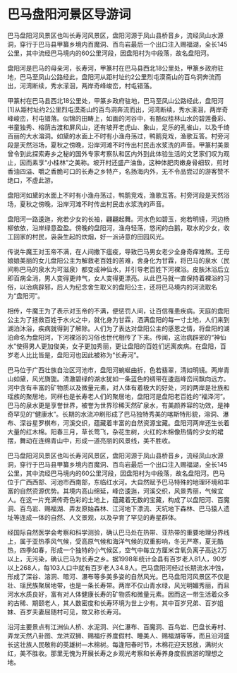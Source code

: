 # 巴马盘阳河景区导游词  
巴马盘阳河风景区也叫长寿河风景区，盘阳河源于凤山县桥音乡，流经凤山水源洞，穿行于巴马县甲纂乡境内百魔洞、百鸟岩最后一个出口注入赐福湖，全长145公里，其中流经巴马境内的60公里河段，因盘阳村为中段落，故名盘阳河。  

盘阳河是巴马的母亲河，长寿河，甲篆村在巴马县西北18公里处，甲篆乡政府驻地，巴马至凤山公路经此，盘阳河从距村址约2公里烈屯漠斋山的百鸟洞奔流而出，河湾断续，秀水潆洄，两岸奇峰峻峦，村屯错落。  

甲篆村在巴马县西北18公里处，甲篆乡政府驻地，巴马至凤山公路经此，盘阳河[1]从距村址约2公里烈屯漠斋山的百鸟洞奔流而出，河湾断续，秀水潆洄，两岸奇峰峻峦，村屯错落。似锦的田畴上，如画的河谷中，有酷似桂林山水的碧莲叠彩、书童独秀、榕荫古渡和屏风山，还有坡开老虎山、象山，足乐的孔雀山，以及千绮百丽的大水溶洞。如黛的水面上不时有小渔舟荡过，鸭鹅竞戏，渔歌互答。村旁河段是天然浴场，夏秋之傍晚，沿岸河滩不时传出村民击水浆洗的声音。甲篆村美景曾令到此探索寿乡之秘的国外专家考察队和区内外到此体验生活的文艺家们叹为观止，因而素享“小桂林”之美称。坡开村还盛产油鱼，这种体肥肉嫩身骨细软，煎时香油四溢、嚼之香脆可口的长寿之乡特产，名扬海内外，无不令品尝过的游客赞不绝口，不虚此游。  

盘阳河如黛的水面上不时有小渔舟荡过，鸭鹅竞戏，渔歌互答。村旁河段是天然浴场，夏秋之傍晚，沿岸河滩不时传出村民击水浆洗的声音。  

盘阳河一路逶迤，宛若少女的长袖，翩翩起舞。河水色如碧玉，宛若明镜，河边杨柳依依，沿岸绿意盈盈。傍晚的盘阳河，渔舟轻荡，悠闲的白鹅，取水的少女，收工回家的村民，袅袅生起的炊烟，好一派诗意的田园风光。  

传说牛魔王对玉帝不满，在人间撒下瘟疫，导致巴马男女老少全身奇痒难熬。王母娘娘美丽的女儿盘阳公主为解救老百姓的苦难，舍身化为甘霖，将巴马的泉水（民间称巴马的泉水为可滋泉）都变成神仙水，并引导老百姓下河裸浴。皮肤沐浴后立即百病全消，男人变得更帅气，女人变得更漂亮。从此巴马就一直保持着裸浴的习俗，以治病辟邪，后人为纪念舍生取义的盘阳公主，还将巴马境内的河流取名为“盘阳河”。  

相传，牛魔王为了表示对玉帝的不满，便惩罚人间，让百信罹患疾病。天庭的盘阳公主为了拯救百姓于水火之中，就化身为甘霖，洒满盘阳的每一寸土地，人们来到湖泊沐浴，疾病就得到了解除。人们为了表达对盘阳公主的感恩之情，将盘阳的湖泊命名为盘阳河，下河裸浴的习俗也世代相传了下来。传闻，这治病辟邪的“神仙水”使得男人更加俊美，女子更加秀丽，更让盘阳的百姓们远离疾病。在盘阳，百岁老人比比皆是，盘阳河也因此被称为“长寿河”。  

巴马位于广西壮族自治区河池市，盘阳河蜿蜒曲折，色若翡翠，清如明镜。两岸青山如黛，风光旖旎。清澈碧绿的湖水犹如一条蓝色的绸带在逶迤峰峦间飘向远方。河中含有丰富的矿物质以及微量元素，对人体有着极大的好处，河的两岸是壮族和瑶族的聚居地，同样也是长寿老人们的聚居地，盘阳河是盘阳老百姓的“福泽河”。巴马的泉水更是享誉世界，被誉为世界珍稀天然矿泉水，有美颜养容的功效，是神奇罕见的“健康水”。长期的水流冲刷形成了巴马独特秀美的喀斯特形貌，溶洞、瀑布、深谷星罗棋布，河溪交织，蕴藏着丰富的自然资源宝藏。盘阳河两岸还生长着大量的红木棉。阳春三月，草长莺飞，杂花生树，火红的木棉像热情的少女的裙摆，舞动在连绵青山中，形成一道亮丽的风景线，美不胜收。  

巴马盘阳河风景区也叫长寿河风景区，盘阳河源于凤山县桥音乡，流经凤山水源洞，穿行于巴马县甲纂乡境内百魔洞、百鸟岩最后一个出口注入赐福湖，全长145公里，其中流经巴马境内的60公里河段，因盘阳村为中段落，故名盘阳河。巴马位于广西西部、河池市西南部，东临红水河。大自然赋予巴马特殊的地理环境和丰富的自然资源优势。其境内高山绵延，峰峦逶迤，河溪交织，风景秀丽，气候宜人。在这一片充满传奇色彩的土地上，蕴藏着无数的宝藏，构成了以盘阳河、百魔洞、百鸟岩、赐福湖、弄友原始森林、江河地下漂流、天坑地下森林、巴马猿人遗址等连成一体的自然、人文景观，以及孕育了罕见的寿星群体。  

经国际自然医学会考察和科学测验，确认巴马处在热带、亚热带的重要地理分界线上，属于亚热季风气候，受高原气候和海洋气候的双重影响，冬无严寒，夏无酷热，四季如春，形成一个独特的小气候区，空气中每立方厘米含氧负离子高达2万以上，无污染，确认巴马为长寿之乡。据1998年统计全县有百岁老人81人，90岁以上268人，每103人口中就有百岁老人34.8人。巴马盘阳河经过长期流水冲蚀，形成了深谷、溶洞、暗河、瀑布等多美多姿的自然风光。巴马盘阳河风景区不仅是壮、瑶民族聚居地带，也是一条长寿带。两岸不仅山青水绿，风光明媚秀丽，而且河水水质良好，富有对人体健康长寿的矿物质和微量元素。因而这一带生活着众多的古稀、期颐老人，其人数密度和长寿环境为世上少有。其中百岁兄弟、百岁姐妹、百岁夫妻屈随村可见，故又称长寿河。  

沿河主要景点有江洲仙人桥、水泥洞、兴仁瀑布、百魔洞、百鸟岩、巴盘长寿村、弄龙天然八卦图、龙洪双狮、赐福疗养度假村、睡美人、赐福湖等等，而且沿河盛长这壮族人民敬称的英雄树—木棉树。每逢阳春时节，木棉花迎天怒放，满树火红，美不胜收。那里无愧为开展长寿之乡观光考察和长寿养身度假旅游的理想之地。  
